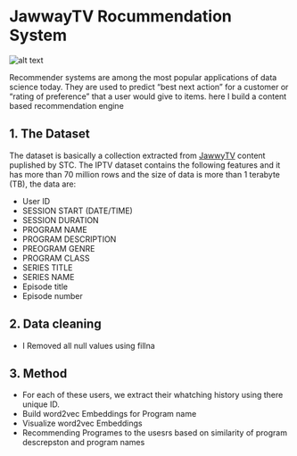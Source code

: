 # JawwayTV Rocummendation System

![alt text](https://campaign.jawwy.tv/telco-marketing-page/static//images/jawwy-logo.svg)

Recommender systems are among the most popular applications of data science today. They are used to predict “best next action” for a customer or “rating of preference” that a user would give to items. here I build a content based recommendation engine

## 1. The Dataset
The dataset is basically a collection extracted from  <a href="https://lab.stc.com.sa/dataset/en/" target="_blank">JawwyTV</a> content puplished by STC. The IPTV dataset contains the following features and it has more than 70 million rows and the size of data is more than 1 terabyte (TB), the data are:
*  User ID
* SESSION START (DATE/TIME)
* SESSION DURATION
* PROGRAM NAME
* PROGRAM DESCRIPTION
* PREOGRAM GENRE
* PROGRAM CLASS
* SERIES TITLE
* SERIES NAME
* Episode title
* Episode number


## 2. Data cleaning
* I Removed all null values using fillna

## 3. Method 
* For each of these users, we extract their whatching history using there unique ID.
* Build word2vec Embeddings for Program name
* Visualize word2vec Embeddings
* Recommending Programes to the usesrs based on similarity of program descrepston and program names


